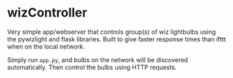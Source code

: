 # wizController

Very simple app/webserver that controls group(s) of wiz lightbulbs using the pywizlight and flask libraries. Built to give faster response times than ifttt when on the local network. 

Simply run `app.py`, and bulbs on the network will be discovered automatically. Then control the bulbs using HTTP requests.

